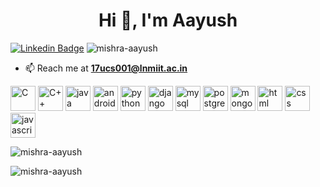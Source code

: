 <h1 align="center">Hi 👋, I'm Aayush</h1>

[![Linkedin Badge](https://img.shields.io/badge/-aayushmishra-blue?style=flat-square&logo=Linkedin&logoColor=white&link=https://www.linkedin.com/in/aayushmishra/)](https://www.linkedin.com/in/aayushmishra/) <img src="https://komarev.com/ghpvc/?username=mishra-aayush" alt="mishra-aayush" />

- 📫 Reach me at **17ucs001@lnmiit.ac.in**

<p align="left"><img src="https://devicon.dev/devicon.git/icons/c/c-original.svg" alt="C" width="40" height="40"/> <img src="https://devicon.dev/devicon.git/icons/cplusplus/cplusplus-original.svg" alt="C++" width="40" height="40"/> <img src="https://devicon.dev/devicon.git/icons/java/java-original-wordmark.svg" alt="java" width="40" height="40"/> <img src="https://devicon.dev/devicon.git/icons/android/android-original-wordmark.svg" alt="android" width="40" height="40"/> <img src="https://devicon.dev/devicon.git/icons/python/python-original.svg" alt="python" width="40" height="40"/> <img src="https://devicon.dev/devicon.git/icons/django/django-original.svg" alt="django" width="40" height="40"/> <img src="https://devicon.dev/devicon.git/icons/mysql/mysql-original-wordmark.svg" alt="mysql" width="40" height="40"/> <img src="https://devicons.github.io/devicon/devicon.git/icons/postgresql/postgresql-original-wordmark.svg" alt="postgresql" width="40" height="40"/> <img src="https://devicon.dev/devicon.git/icons/mongodb/mongodb-original-wordmark.svg" alt="mongodb" width="40" height="40"/> <img src="https://devicon.dev/devicon.git/icons/html5/html5-original-wordmark.svg" alt="html" width="40" height="40"/> <img src="https://devicon.dev/devicon.git/icons/css3/css3-original-wordmark.svg" alt="css" width="40" height="40"/> <img src="https://devicon.dev/devicon.git/icons/javascript/javascript-original.svg" alt="javascript" width="40" height="40"/></p>

<p><img align="center" src="https://github-readme-stats.vercel.app/api?username=mishra-aayush&show_icons=true&count_private=true&theme=dark" alt="mishra-aayush" /></p>
<p><img align="center" src="https://github-readme-stats.vercel.app/api/top-langs/?username=mishra-aayush&&theme=dark&show_icons=true&layout=compact&langs_count=8&hide=java,php" alt="mishra-aayush" /></p>
